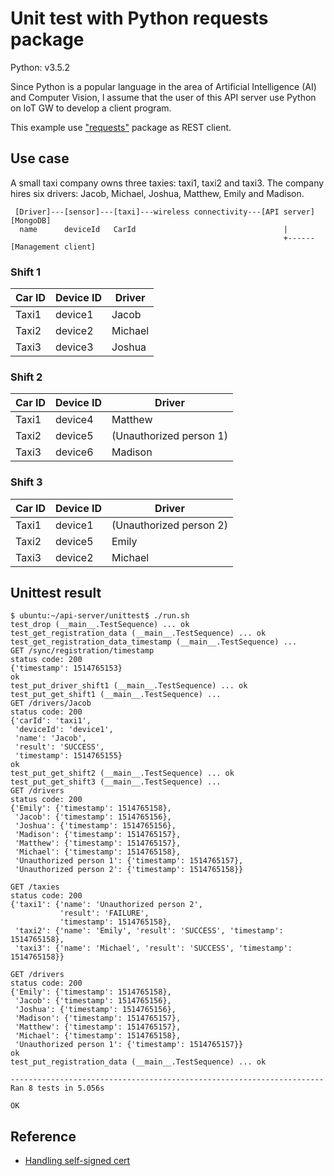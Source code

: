 # Unit test with Python requests package

Python: v3.5.2

Since Python is a popular language in the area of Artificial Intelligence (AI) and Computer Vision, I assume that the user of this API server use Python on IoT GW to develop a client program.

This example use ["requests"](http://docs.python-requests.org/en/master/) package as REST client.

## Use case

A small taxi company owns three taxies: taxi1, taxi2 and taxi3. The company hires six drivers: Jacob, Michael, Joshua, Matthew, Emily and Madison.

```
 [Driver]---[sensor]---[taxi]---wireless connectivity---[API server][MongoDB]
  name      deviceId   CarId                                 |
                                                             +------[Management client]
```

### Shift 1

|Car ID|Device ID|Driver                 |
|------|---------|-----------------------|
|Taxi1 |device1  |Jacob                  |
|Taxi2 |device2  |Michael                |
|Taxi3 |device3  |Joshua                 |

### Shift 2

|Car ID|Device ID|Driver                 |
|------|---------|-----------------------|
|Taxi1 |device4  |Matthew                |
|Taxi2 |device5  |(Unauthorized person 1)|
|Taxi3 |device6  |Madison                |

### Shift 3

|Car ID|Device ID|Driver                 |
|------|---------|-----------------------|
|Taxi1 |device1  |(Unauthorized person 2)|
|Taxi2 |device5  |Emily                  |
|Taxi3 |device2  |Michael                |

## Unittest result
```
$ ubuntu:~/api-server/unittest$ ./run.sh
test_drop (__main__.TestSequence) ... ok
test_get_registration_data (__main__.TestSequence) ... ok
test_get_registration_data_timestamp (__main__.TestSequence) ...
GET /sync/registration/timestamp
status code: 200
{'timestamp': 1514765153}
ok
test_put_driver_shift1 (__main__.TestSequence) ... ok
test_put_get_shift1 (__main__.TestSequence) ...
GET /drivers/Jacob
status code: 200
{'carId': 'taxi1',
 'deviceId': 'device1',
 'name': 'Jacob',
 'result': 'SUCCESS',
 'timestamp': 1514765155}
ok
test_put_get_shift2 (__main__.TestSequence) ... ok
test_put_get_shift3 (__main__.TestSequence) ...
GET /drivers
status code: 200
{'Emily': {'timestamp': 1514765158},
 'Jacob': {'timestamp': 1514765156},
 'Joshua': {'timestamp': 1514765156},
 'Madison': {'timestamp': 1514765157},
 'Matthew': {'timestamp': 1514765157},
 'Michael': {'timestamp': 1514765158},
 'Unauthorized person 1': {'timestamp': 1514765157},
 'Unauthorized person 2': {'timestamp': 1514765158}}

GET /taxies
status code: 200
{'taxi1': {'name': 'Unauthorized person 2',
           'result': 'FAILURE',
           'timestamp': 1514765158},
 'taxi2': {'name': 'Emily', 'result': 'SUCCESS', 'timestamp': 1514765158},
 'taxi3': {'name': 'Michael', 'result': 'SUCCESS', 'timestamp': 1514765158}}

GET /drivers
status code: 200
{'Emily': {'timestamp': 1514765158},
 'Jacob': {'timestamp': 1514765156},
 'Joshua': {'timestamp': 1514765156},
 'Madison': {'timestamp': 1514765157},
 'Matthew': {'timestamp': 1514765157},
 'Michael': {'timestamp': 1514765158},
 'Unauthorized person 1': {'timestamp': 1514765157}}
ok
test_put_registration_data (__main__.TestSequence) ... ok

----------------------------------------------------------------------
Ran 8 tests in 5.056s

OK
```
## Reference

- [Handling self-signed cert](http://docs.python-requests.org/en/master/user/advanced/)
